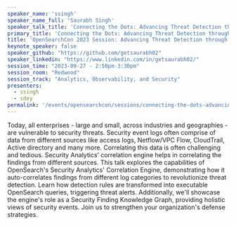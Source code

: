 ```yaml
---
speaker_name: 'ssingh'
speaker_name_full: 'Saurabh Singh'
speaker_talk_title: 'Connecting the Dots: Advancing Threat Detection through Correlation in Security Analytics'
primary_title: 'Connecting the Dots: Advancing Threat Detection through Correlation in Security Analytics'
title: 'OpenSearchCon 2023 Session: Advancing Threat Detection through Correlation in Security Analytics'
keynote_speaker: false
speaker_github: "https://github.com/getsaurabh02"
speaker_linkedin: "https://www.linkedin.com/in/getsaurabh02/"
session_time: "2023-09-27 - 2:50pm-3:30pm"
session_room: "Redwood"
session_track: "Analytics, Observability, and Security"
presenters:
  - ssingh
  - sdey
permalink: '/events/opensearchcon/sessions/connecting-the-dots-advancing-threat-detection-through-correlation-in-security-analytics.html'
---
```


Today, all enterprises - large and small, across industries and geographies - are vulnerable to security threats. Security event logs often comprise of data from different sources like access logs, Netflow/VPC Flow, CloudTrail, Active directory and many more. Correlating this data is often challenging and tedious. Security Analytics’ correlation engine helps in correlating the findings from different sources. This talk explores the capabilities of OpenSearch's Security Analytics' Correlation Engine, demonstrating how it auto-correlates findings from different log categories to revolutionize threat detection. Learn how detection rules are transformed into executable OpenSearch queries, triggering threat alerts. Additionally, we'll showcase the engine's role as a Security Finding Knowledge Graph, providing holistic views of security events. Join us to strengthen your organization's defense strategies.

